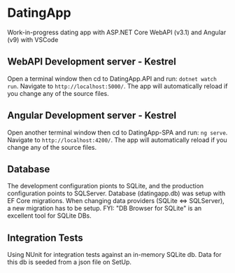 # DatingApp

Work-in-progress dating app with ASP.NET Core WebAPI (v3.1) and Angular (v9) with VSCode

## WebAPI Development server - Kestrel

Open a terminal window then cd to DatingApp.API and run: `dotnet watch run`. Navigate to `http://localhost:5000/`. The app will automatically reload if you change any of the source files. 

## Angular Development server - Kestrel

Open another terminal window then cd to DatingApp-SPA and run: `ng serve`. Navigate to `http://localhost:4200/`. The app will automatically reload if you change any of the source files.

## Database

The development configuration pionts to SQLite, and the production configuration points to SQLServer. Database (datingapp.db) was setup with EF Core migrations. When changing data providers (SQLite <=> SQLServer), a new migration has to be setup.  FYI: "DB Browser for SQLite" is an excellent tool for SQLite DBs. 

## Integration Tests

Using NUnit for integration tests against an in-memory SQLite db.  Data for this db is seeded from a json file on SetUp.  
